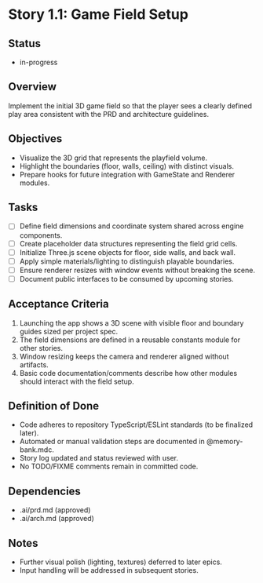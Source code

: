 # Story 1.1: Game Field Setup

## Status
- in-progress

## Overview
Implement the initial 3D game field so that the player sees a clearly defined play area consistent with the PRD and architecture guidelines.

## Objectives
- Visualize the 3D grid that represents the playfield volume.
- Highlight the boundaries (floor, walls, ceiling) with distinct visuals.
- Prepare hooks for future integration with GameState and Renderer modules.

## Tasks
- [ ] Define field dimensions and coordinate system shared across engine components.
- [ ] Create placeholder data structures representing the field grid cells.
- [ ] Initialize Three.js scene objects for floor, side walls, and back wall.
- [ ] Apply simple materials/lighting to distinguish playable boundaries.
- [ ] Ensure renderer resizes with window events without breaking the scene.
- [ ] Document public interfaces to be consumed by upcoming stories.

## Acceptance Criteria
1. Launching the app shows a 3D scene with visible floor and boundary guides sized per project spec.
2. The field dimensions are defined in a reusable constants module for other stories.
3. Window resizing keeps the camera and renderer aligned without artifacts.
4. Basic code documentation/comments describe how other modules should interact with the field setup.

## Definition of Done
- Code adheres to repository TypeScript/ESLint standards (to be finalized later).
- Automated or manual validation steps are documented in @memory-bank.mdc.
- Story log updated and status reviewed with user.
- No TODO/FIXME comments remain in committed code.

## Dependencies
- .ai/prd.md (approved)
- .ai/arch.md (approved)

## Notes
- Further visual polish (lighting, textures) deferred to later epics.
- Input handling will be addressed in subsequent stories.
